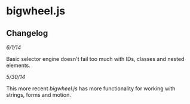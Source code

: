 bigwheel.js
===========

Changelog
---------

*6/1/14*

Basic selector engine doesn't fail too much with IDs, classes and nested elements.



*5/30/14*

This more recent *bigwheel.js* has more functionality for working with strings, forms and motion.
